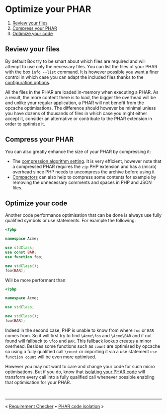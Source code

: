 # Optimize your PHAR

1. [Review your files](#review-your-files)
1. [Compress your PHAR](#compress-your-phar)
1. [Optimize your code](#optimize-your-code)


## Review your files

By default Box try to be smart about which files are required and will attempt to use only the necessary files. You can
list the files of your PHAR with the box `info --list` command. It is however possible you want a finer control in which
case you can adapt the included files thanks to the [configuration options][include-files].

All the files in the PHAR are loaded in-memory when executing a PHAR. As a result, the more content there is to load,
the bigger the overhead will be and unlike your regular application, a PHAR will not benefit from the opcache optimisations.
The difference should however be minimal unless you have dozens of thousands of files in which case you might either
accept it, consider an alternative or contribute to the PHAR extension in order to optimise it.


## Compress your PHAR

You can also greatly enhance the size of your PHAR by compressing it:

- The [compression algorithm setting][compression-algorithm]. It is very efficient, however note that a compressed PHAR
  requires the `zip` PHP extension and has a (micro) overhead since PHP needs to uncompress the archive before using it
- [Compactors][compactors] can also help to compress some contents for example by removing the unnecessary comments and
  spaces in PHP and JSON files.


## Optimize your code

Another code performance optimisation that can be done is always use fully qualified symbols or use statements. For
example the following:

```php
<?php

namespace Acme;

use stdClass;
use const BAR;
use function foo;

new stdClass();
foo(BAR);
```

Will be more performant than:

```php
<?php

namespace Acme;

use stdClass;

new stdClass();
foo(BAR);
```

Indeed in the second case, PHP is unable to know from where `foo` or `BAR` comes from. So it will first try to find
`\Acme\foo` and `\Acme\BAR` and if not found will fallback to `\foo` and `BAR`. This fallback lookup creates a
minor overhead. Besides some functions such as `count` are optimised by opcache so using a fully qualified call
`\count` or importing it via a use statement `use function count` will be even more optimised.

However you may not want to care and change your code for such micro optimisations. But if you do, know that
[isolating your PHAR code][code-isolation] will transform every call into a fully qualified call whenever
possible enabling that optimisation for your PHAR.


<br />
<hr />

« [Requirement Checker](requirement-checker.md#requirements-checker) • [PHAR code isolation][code-isolation] »


[include-files]: configuration.md#including-files
[compression-algorithm]: configuration.md#compression-algorithm-compression
[compactors]: configuration.md#compactors-compactors
[code-isolation]: code-isolation.md#phar-code-isolation
